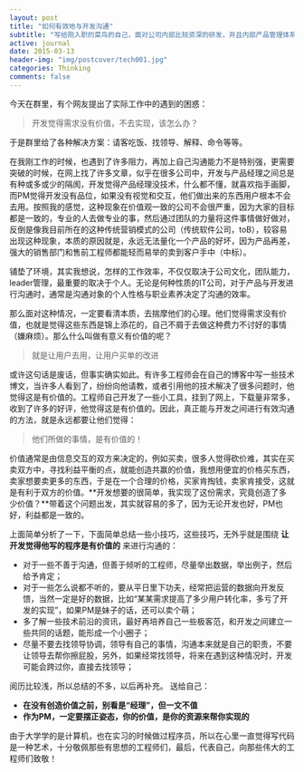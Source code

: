 ```yaml
---
layout: post
title: "如何有效地与开发沟通"
subtitle: "写给刚入职的菜鸟的自己，面对公司内部比较资深的研发，并且内部产品管理体系并不成熟的条件下，如何从心态上去化解沟通障碍"
active: journal
date: 2015-03-13
header-img: "img/postcover/tech001.jpg"
categories: Thinking
comments: false
---
```


今天在群里，有个网友提出了实际工作中的遇到的困惑：

> 开发觉得需求没有价值，不去实现，该怎么办？

于是群里给了各种解决方案：请客吃饭、找领导、解释、命令等等。

在我刚工作的时候，也遇到了许多阻力，再加上自己沟通能力不是特别强，更需要突破的时候，在网上找了许多文章，似乎在很多公司中，开发与产品经理之间总是有种或多或少的隔阂，开发觉得产品经理没技术，什么都不懂，就喜欢指手画脚，而PM觉得开发没有品位，如果没有视觉和交互，他们做出来的东西用户根本不会去用。按照我的感觉，这种现象在价值观一致的公司不会很严重，因为大家的目标都是一致的，专业的人去做专业的事，然后通过团队的力量将这件事情做好做对，反倒是像我目前所在的这种传统营销模式的公司（传统软件公司，toB），较容易出现这种现象，本质的原因就是，永远无法量化一个产品的好坏，因为产品再差，强大的销售部门和售前工程师都能轻而易举的卖到客户手中（中标）。
<!--more-->

铺垫了环境，其实我想说，怎样的工作效率，不仅仅取决于公司文化，团队能力，leader管理，最重要的取决于个人。无论是何种性质的IT公司，对于产品与开发进行沟通时，通常是沟通对象的个人性格与职业素养决定了沟通的效率。

那么面对这种情况，一定要看清本质，去揣摩他们的心理。他们觉得需求没有价值，也就是觉得这些东西是锦上添花的，自己不屑于去做这种费力不讨好的事情（嫌麻烦）。那么什么叫做有意义有价值的呢？

> 就是让用户去用，让用户买单的改进

或许这句话是废话，但事实确实如此。有许多工程师会在自己的博客中写一些技术博文，当许多人看到了，纷纷向他请教，或者引用他的技术解决了很多问题时，他觉得这是有价值的。工程师自己开发了一些小工具，挂到了网上，下载量非常多，收到了许多的好评，他觉得这是有价值的。因此，真正能与开发之间进行有效沟通的方法，就是永远都要让他们觉得：

> 他们所做的事情，是有价值的！

价值通常是由信息交互的双方来决定的，例如买卖，很多人觉得砍价难，其实在买卖双方中，寻找利益平衡的点，就能创造共赢的价值，我想用便宜的价格买东西，卖家想要卖更多的东西，于是在一个合理的价格，买家肯掏钱，卖家肯接受，这就是有利于双方的价值。**开发想要的很简单，我实现了这份需求，究竟创造了多少价值？**带着这个问题出发，其实就容易的多了，因为无论开发也好，PM也好，利益都是一致的。

上面简单分析了一下，下面简单总结一些小技巧，这些技巧，无外乎就是围绕 __让开发觉得他写的程序是有价值的__ 来进行沟通的：

* 对于一些不善于沟通，但善于倾听的工程师，尽量举出数据，举出例子，然后给予肯定；
* 对于一些怎么说都不听的，要从平日里下功夫，经常把运营的数据向开发反馈，当然一定是好的数据，比如“某某需求提高了多少用户转化率，多亏了开发的实现”，如果PM是妹子的话，还可以卖个萌；
* 多了解一些技术前沿的资讯，最好再培养自己一些极客范，和开发之间建立一些共同的话题，能形成一个小圈子；
* 尽量不要去找领导协调，领导有自己的事情，沟通本来就是自己的职责，不要让领导去帮你擦屁股，另外，如果经常找领导，将来在遇到这种情况时，开发可能会跨过你，直接去找领导；

阅历比较浅，所以总结的不多，以后再补充。
送给自己：

* **在没有创造价值之前，别看是“经理”，但一文不值**
* **作为PM，一定要摆正姿态，你的价值，是你的资源来帮你实现的**

由于大学学的是计算机，也在实习的时候做过程序员，所以在心里一直觉得写代码是一种艺术，十分敬佩那些有思想的工程师们，最后，代表自己，向那些伟大的工程师们致敬！
